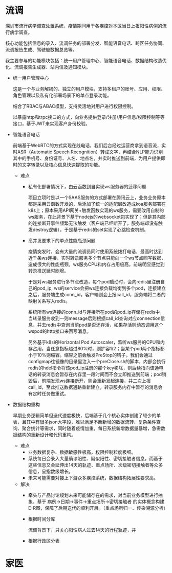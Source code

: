# 流调
深圳市流行病学调查处置系统，疫情期间用于各疾控对本区当日上报阳性病例的流行病学调查。

核心功能包括信息的录入、流调任务的部署分发、智能语音电话、跨区任务协同、流调报告生成、驾驶舱数据总览等。

我主要参与的功能模块包括：统一用户管理中心、智能语音电话、数据结构改造优化、流调报告生成器、站内信及通知模块。

- 统一用户管理中心

    这是一个与业务解耦的、独立的用户模块，支持多租户的账号、应用、权限、角色管理以及私有化部署场景下的单点登录功能。

    结合了RBAC与ABAC模型，支持灵活地对用户进行权限控制。

    以暴露http和trpc接口的方式，向业务提供登录/注册/用户信息/权限控制等等接口，基于JWT来实现客户身份校验。
- 智能语音电话

    前端基于WebRTC的方式实现在线电话，我们后台经过运营商拿到语音流，实时ASR（Automatic Speech Recognition）转成文字，再结合NLP能力识别其中的手机号、身份证号、人名、地点名，并实时推送到前端，为用户提供即时的文字转录以及核心信息快速提取的功能。
    - 难点
        - 私有化部署情况下，由云函数到自实现ws服务器的迁移问题
        
            项目立项时是以一个SAAS服务的方式部署在腾讯云上，业务业务原本都是采用云函数开发的，后添加了统一的适配层改造成koa服务部署在k8s上；原本采用API网关+触发函数实现的ws服务，需要改用自制的ws服务，在此背景下基于nodejs的websocket包实现了；但是其内部的连接断开事件频繁无法触发（客户端已经断开了，服务端却没有触发destroy逻辑），于是基于redis的set实现了心跳检查机制。
        - 高并发要求下的单点性能瓶颈问题

            疫情突发时，会有大量的流调员同时使用系统拨打电话，最高时达到近千条ws连接，实时转录服务多个节点只能向一个ws节点回写数据，造成很大的性能瓶颈。ws服务CPU和内存占用极高，前端明显感觉到转录推送延时剧增。

            于是对ws服务进行多节点改造，每个pod启动时，会向redis里注册自己的pod_ip, ws的service会把ws连接负载均衡到多个pod，连接建立之后，服务端生成conn_id，客户端则会上报call_id，服务端将二者的映射关系写入redis。
            
            系统所有ws连接的conn_id与连接所在pod的pod_ip存储在redis中，当转录服务收到一则message后则根据call_id查询对应connection信息，并去redis中查询当前pod是否还存活，如果存活则动态调用这个wspod的http接口来回写消息。

            另外基于k8s的Horizontal Pod Autoscaler，监听ws服务的CPU和内存占用，当任意指标超过80%时，则扩容1/2；当某个pod两个指标都小于10%则缩容。缩容之前会触发PreStop的钩子，我们会通过configmap往镜像的目录里注入一个preClose.sh的脚本，内部会执行redis的hdel指令将该pod_ip注册的那个key移除，则后续指向该通电话的转录消息会暂存在内存里一段时间而不会立即推送到前端；pod销毁后，前端发现ws连接断开，则会重新发起连接，并二次上报call_id，至此推送数据通路重新建立，转录服务内存中暂存的消息会有定时任务做重试。

- 数据结构重构

    早期业务逻辑简单但迭代速度极快，后端基于几个核心实体创建了较少的单表，且其中有很多json大字段，难以满足不断新增的数据流转、复杂条件查询、聚合统计等需求，同时随着疫情加重，每日系统新增数据量暴增，急需数据结构的重新设计和代码重构。

    - 难点
        - 业务数据复杂、数据敏感性极高，权限控制粒度极细。
        - 系统每日会录入大量确诊阳性、疑似阳性、密切接触者信息，而基于这些信息又会延伸出14天的轨迹、重点场所、次级密切接触者等众多信息，呈指数级增长。
        - 未来可能需要对接上下游众多疾控系统，数据结构拓展性要求高。
    - 解决
        - 牵头与产品讨论规划未来可能储存在的需求，对当前业务模型进行抽象，基于 病例->日期->事件->重点场所->密切接触者 的实体概念构建E-R图，保障了后期迭代的顺利开展。（重点场所归一、传染溯源分析）
        - 根据时间分库
            
            流调背景下，只关心阳性病人过去14天的行程轨迹，并
        - 根据行政区分表


# 家医